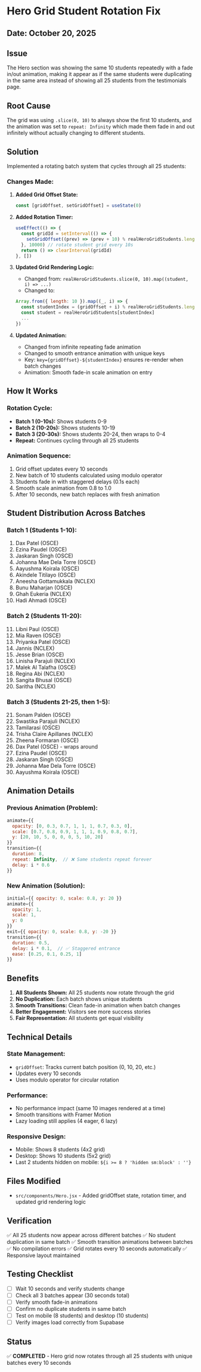 # Hero Grid Student Rotation Fix

## Date: October 20, 2025

## Issue
The Hero section was showing the same 10 students repeatedly with a fade in/out animation, making it appear as if the same students were duplicating in the same area instead of showing all 25 students from the testimonials page.

## Root Cause
The grid was using `.slice(0, 10)` to always show the first 10 students, and the animation was set to `repeat: Infinity` which made them fade in and out infinitely without actually changing to different students.

## Solution
Implemented a rotating batch system that cycles through all 25 students:

### Changes Made:

1. **Added Grid Offset State:**
   ```javascript
   const [gridOffset, setGridOffset] = useState(0)
   ```

2. **Added Rotation Timer:**
   ```javascript
   useEffect(() => {
     const gridId = setInterval(() => {
       setGridOffset((prev) => (prev + 10) % realHeroGridStudents.length)
     }, 10000) // rotate student grid every 10s
     return () => clearInterval(gridId)
   }, [])
   ```

3. **Updated Grid Rendering Logic:**
   - Changed from: `realHeroGridStudents.slice(0, 10).map((student, i) => ...)`
   - Changed to: 
   ```javascript
   Array.from({ length: 10 }).map((_, i) => {
     const studentIndex = (gridOffset + i) % realHeroGridStudents.length
     const student = realHeroGridStudents[studentIndex]
     ...
   })
   ```

4. **Updated Animation:**
   - Changed from infinite repeating fade animation
   - Changed to smooth entrance animation with unique keys
   - Key: `key={gridOffset}-${studentIndex}` ensures re-render when batch changes
   - Animation: Smooth fade-in scale animation on entry

## How It Works

### Rotation Cycle:
- **Batch 1 (0-10s):** Shows students 0-9
- **Batch 2 (10-20s):** Shows students 10-19
- **Batch 3 (20-30s):** Shows students 20-24, then wraps to 0-4
- **Repeat:** Continues cycling through all 25 students

### Animation Sequence:
1. Grid offset updates every 10 seconds
2. New batch of 10 students calculated using modulo operator
3. Students fade in with staggered delays (0.1s each)
4. Smooth scale animation from 0.8 to 1.0
5. After 10 seconds, new batch replaces with fresh animation

## Student Distribution Across Batches

### Batch 1 (Students 1-10):
1. Dax Patel (OSCE)
2. Ezina Paudel (OSCE)
3. Jaskaran Singh (OSCE)
4. Johanna Mae Dela Torre (OSCE)
5. Aayushma Koirala (OSCE)
6. Akindele Titilayo (OSCE)
7. Aneesha Gottamukkala (NCLEX)
8. Bunu Maharjan (OSCE)
9. Ghah Eukeria (NCLEX)
10. Hadi Ahmadi (OSCE)

### Batch 2 (Students 11-20):
11. Libni Paul (OSCE)
12. Mia Raven (OSCE)
13. Priyanka Patel (OSCE)
14. Jannis (NCLEX)
15. Jesse Brian (OSCE)
16. Linisha Parajuli (NCLEX)
17. Malek Al Talafha (OSCE)
18. Regina Abi (NCLEX)
19. Sangita Bhusal (OSCE)
20. Saritha (NCLEX)

### Batch 3 (Students 21-25, then 1-5):
21. Sonam Palden (OSCE)
22. Swastika Parajuli (NCLEX)
23. Tamilarasi (OSCE)
24. Trisha Claire Apillanes (NCLEX)
25. Zheena Formaran (OSCE)
1. Dax Patel (OSCE) - wraps around
2. Ezina Paudel (OSCE)
3. Jaskaran Singh (OSCE)
4. Johanna Mae Dela Torre (OSCE)
5. Aayushma Koirala (OSCE)

## Animation Details

### Previous Animation (Problem):
```javascript
animate={{ 
  opacity: [0, 0.3, 0.7, 1, 1, 1, 0.7, 0.3, 0], 
  scale: [0.7, 0.8, 0.9, 1, 1, 1, 0.9, 0.8, 0.7],
  y: [20, 10, 5, 0, 0, 0, 5, 10, 20]
}}
transition={{ 
  duration: 8,
  repeat: Infinity,  // ❌ Same students repeat forever
  delay: i * 0.6
}}
```

### New Animation (Solution):
```javascript
initial={{ opacity: 0, scale: 0.8, y: 20 }}
animate={{ 
  opacity: 1, 
  scale: 1,
  y: 0
}}
exit={{ opacity: 0, scale: 0.8, y: -20 }}
transition={{ 
  duration: 0.5,
  delay: i * 0.1,  // ✅ Staggered entrance
  ease: [0.25, 0.1, 0.25, 1]
}}
```

## Benefits

1. **All Students Shown:** All 25 students now rotate through the grid
2. **No Duplication:** Each batch shows unique students
3. **Smooth Transitions:** Clean fade-in animation when batch changes
4. **Better Engagement:** Visitors see more success stories
5. **Fair Representation:** All students get equal visibility

## Technical Details

### State Management:
- `gridOffset`: Tracks current batch position (0, 10, 20, etc.)
- Updates every 10 seconds
- Uses modulo operator for circular rotation

### Performance:
- No performance impact (same 10 images rendered at a time)
- Smooth transitions with Framer Motion
- Lazy loading still applies (4 eager, 6 lazy)

### Responsive Design:
- Mobile: Shows 8 students (4x2 grid)
- Desktop: Shows 10 students (5x2 grid)
- Last 2 students hidden on mobile: `${i >= 8 ? 'hidden sm:block' : ''}`

## Files Modified
- `src/components/Hero.jsx` - Added gridOffset state, rotation timer, and updated grid rendering logic

## Verification
✅ All 25 students now appear across different batches
✅ No student duplication in same batch
✅ Smooth transition animations between batches
✅ No compilation errors
✅ Grid rotates every 10 seconds automatically
✅ Responsive layout maintained

## Testing Checklist
- [ ] Wait 10 seconds and verify students change
- [ ] Check all 3 batches appear (30 seconds total)
- [ ] Verify smooth fade-in animations
- [ ] Confirm no duplicate students in same batch
- [ ] Test on mobile (8 students) and desktop (10 students)
- [ ] Verify images load correctly from Supabase

## Status
✅ **COMPLETED** - Hero grid now rotates through all 25 students with unique batches every 10 seconds
